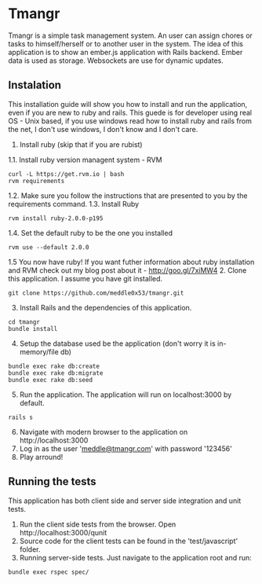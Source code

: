 Tmangr
======

Tmangr is a simple task management system. An user can assign chores or tasks to himself/herself or to another user in the system.
The idea of this application is to show an ember.js application with Rails backend.
Ember data is used as storage.
Websockets are use for dynamic updates.

## Instalation
This installation guide will show you how to install and run the application, even if you are new to ruby and rails.
This guede is for developer using real OS - Unix based, if you use windows read how to install ruby and rails from the net, I don't use windows, I don't know and I don't care.

1. Install ruby (skip that if you are rubist)

  1.1. Install ruby version managent system - RVM
  ```
  curl -L https://get.rvm.io | bash
  rvm requirements
  ```
  1.2. Make sure you follow the instructions that are presented to you by the requirements command.
  1.3. Install Ruby
  ```
  rvm install ruby-2.0.0-p195 
  ```
  1.4. Set the default ruby to be the one you installed
  ```
  rvm use --default 2.0.0
  ```
  1.5 You now have ruby! If you want futher information about ruby installation and RVM check out my blog post about it - http://goo.gl/7xiMW4
2. Clone this application. I assume you have git installed.
```
git clone https://github.com/meddle0x53/tmangr.git
```
3. Install Rails and the dependencies of this application.
```
cd tmangr
bundle install
```
4. Setup the database used be the application (don't worry it is in-memory/file db)
```
bundle exec rake db:create
bundle exec rake db:migrate
bundle exec rake db:seed
```
5. Run the application. The application will run on localhost:3000 by default.
```
rails s
```
6. Navigate with modern browser to the application on http://localhost:3000
7. Log in as the user 'meddle@tmangr.com' with password '123456'
8. Play arround!

## Running the tests
This application has both client side and server side integration and unit tests.

1. Run the client side tests from the browser. Open http://localhost:3000/qunit
2. Source code for the client tests can be found in the 'test/javascript' folder.
3. Running server-side tests. Just navigate to the application root and run:

  ```
  bundle exec rspec spec/
  ```
